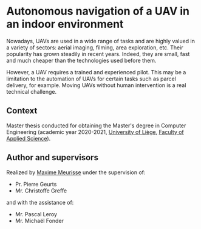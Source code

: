 # Autonomous navigation of a UAV in an indoor environment

Nowadays, UAVs are used in a wide range of tasks and are highly valued in a variety of sectors: aerial imaging, filming, area exploration, etc. Their popularity has grown steadily in recent years. Indeed, they are small, fast and much cheaper than the technologies used before them.

However, a UAV requires a trained and experienced pilot. This may be a limitation to the automation of UAVs for certain tasks such as parcel delivery, for example. Moving UAVs without human intervention is a real technical challenge.

## Context

Master thesis conducted for obtaining the Master's degree in Computer Engineering (academic year 2020-2021, [University of Liège](https://uliege.be/), [Faculty of Applied Science](https://facsa.uliege.be/)).

## Author and supervisors

Realized by [Maxime Meurisse](https://github.com/meurissemax) under the supervision of:

* Pr. Pierre Geurts
* Mr. Christoffe Greffe

and with the assistance of:

* Mr. Pascal Leroy
* Mr. Michaël Fonder

